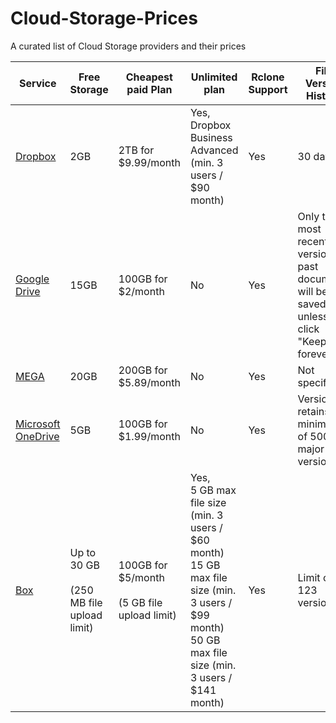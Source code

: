 # Cloud-Storage-Prices
A curated list of Cloud Storage providers and their prices

| Service              | Free Storage | Cheapest paid Plan      | Unlimited plan | Rclone Support | File Version History                                                 |
| -------------------- | ------------ | ----------------------- | -------------- | -------------- | ------------------------------------------------------------------- |
| [Dropbox](https://www.dropbox.com)              | 2GB          | 2TB for $9.99/month     | Yes, Dropbox Business Advanced (min. 3 users / $90 month)            | Yes            | 30 days                                                             |
| [Google Drive](https://drive.google.com)         | 15GB         | 100GB for $2/month      | No             | Yes            | Only the most recent versions of past documents will be saved, unless you click "Keep forever" |
| [MEGA](https://www.mega.nz)                 | 20GB         | 200GB for $5.89/month   | No             | Yes            | Not specified                                                       |
| [Microsoft OneDrive](https://www.microsoft.com/microsoft-365/onedrive/online-cloud-storage)   | 5GB          | 100GB for $1.99/month   | No             | Yes            | Versioning retains a minimum of 500 major versions                  |
| [Box](https://www.box.com/pricing)                  | Up to 30 GB <br><br> (250 MB file upload limit)   | 100GB for $5/month <br><br> (5 GB file upload limit)      | Yes, <br> 5 GB max file size (min. 3 users / $60 month) <br>  15 GB max file size (min. 3 users / $99 month) <br> 50 GB max file size (min. 3 users / $141 month)             | Yes            | Limit of 123 versions                                                |
